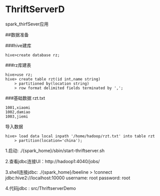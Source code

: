 # ThriftServerD
spark_thirfSever应用

##数据准备

###hive建库

```
hive>create database rz;
```

###rz库建表

```
hive>use rz;
hive> create table rzt(id int,name string)
    > partitioned by(location string)
    > row format delimited fields terminated by ',';
 ```

###基础数据
rzt.txt
```
1001,xiaomi
1002,damiao
1003,jiemi
```


导入数据
```
hive> load data local inpath '/home/hadoop/rzt.txt' into table rzt
    > partition(location='china');

```


1.启动: ./{spark_home}/sbin/start-thriftserver.sh

2.查看jdbc连接UI：http://hadoop1:4040/jobs/

3.shell连接jdbc: ./{spark_home}/beeline >
                  !connect jdbc:hive2://localhost:10000
                  username: root
                  password: root
                  
4.代码jdbc : src/ThriftserverDemo
  

